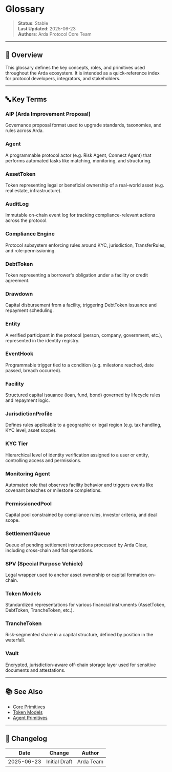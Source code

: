 # Glossary

> **Status**: Stable  
> **Last Updated**: 2025-06-23  
> **Authors**: Arda Protocol Core Team

---

## 🧭 Overview

This glossary defines the key concepts, roles, and primitives used throughout the Arda ecosystem. It is intended as a quick-reference index for protocol developers, integrators, and stakeholders.

---

## 🔤 Key Terms

### **AIP (Arda Improvement Proposal)**
Governance proposal format used to upgrade standards, taxonomies, and rules across Arda.

### **Agent**
A programmable protocol actor (e.g. Risk Agent, Connect Agent) that performs automated tasks like matching, monitoring, and structuring.

### **AssetToken**
Token representing legal or beneficial ownership of a real-world asset (e.g. real estate, infrastructure).

### **AuditLog**
Immutable on-chain event log for tracking compliance-relevant actions across the protocol.

### **Compliance Engine**
Protocol subsystem enforcing rules around KYC, jurisdiction, TransferRules, and role-permissioning.

### **DebtToken**
Token representing a borrower's obligation under a facility or credit agreement.

### **Drawdown**
Capital disbursement from a facility, triggering DebtToken issuance and repayment scheduling.

### **Entity**
A verified participant in the protocol (person, company, government, etc.), represented in the identity registry.

### **EventHook**
Programmable trigger tied to a condition (e.g. milestone reached, date passed, breach occurred).

### **Facility**
Structured capital issuance (loan, fund, bond) governed by lifecycle rules and repayment logic.

### **JurisdictionProfile**
Defines rules applicable to a geographic or legal region (e.g. tax handling, KYC level, asset scope).

### **KYC Tier**
Hierarchical level of identity verification assigned to a user or entity, controlling access and permissions.

### **Monitoring Agent**
Automated role that observes facility behavior and triggers events like covenant breaches or milestone completions.

### **PermissionedPool**
Capital pool constrained by compliance rules, investor criteria, and deal scope.

### **SettlementQueue**
Queue of pending settlement instructions processed by Arda Clear, including cross-chain and fiat operations.

### **SPV (Special Purpose Vehicle)**
Legal wrapper used to anchor asset ownership or capital formation on-chain.

### **Token Models**
Standardized representations for various financial instruments (AssetToken, DebtToken, TrancheToken, etc.).

### **TrancheToken**
Risk-segmented share in a capital structure, defined by position in the waterfall.

### **Vault**
Encrypted, jurisdiction-aware off-chain storage layer used for sensitive documents and attestations.

---

## 📚 See Also

- [Core Primitives](../protocol/core-primitives.md)
- [Token Models](../protocol/token-models.md)
- [Agent Primitives](../primitives/agent-primitives.md)

---

## 🧭 Changelog

| Date       | Change         | Author     |
|------------|----------------|------------|
| 2025-06-23 | Initial Draft  | Arda Team  |
